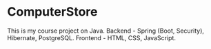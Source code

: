 # ComputerStore

This is my course project on Java.
Backend - Spring (Boot, Security), Hibernate, PostgreSQL.
Frontend - HTML, CSS, JavaScript.

